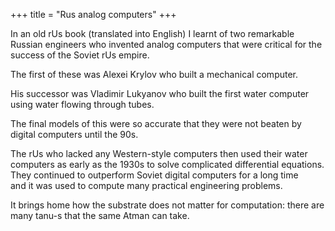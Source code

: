 +++
title = "Rus analog computers"
+++

In an old rUs book (translated into English) I learnt of two remarkable Russian engineers who invented analog computers that were critical for the success of the Soviet rUs empire. 

The first of these was Alexei Krylov who built a mechanical computer.  

His successor was Vladimir Lukyanov who built the first water computer using water flowing through tubes. 

The final models of this were so accurate that they were not beaten by digital computers until the 90s.  

The rUs who lacked any Western-style computers then used their water computers as early as the 1930s to solve complicated differential equations.  
They continued to outperform Soviet digital computers for a long time  
and it was used to compute many practical engineering problems. 

It brings home how the substrate does not matter for computation: there are many tanu-s that the same Atman can take.